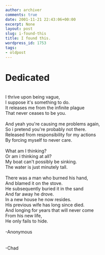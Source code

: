 ```yaml
---
author: archiver
comments: true
date: 2001-11-21 22:43:06+00:00
excerpt: None
layout: post
slug: i-found-this
title: I found this.
wordpress_id: 1753
tags:
- oldpost
---
```


<h1>Dedicated</h1><br />I thrive upon being vague,<br />I suppose it's something to do.<br />It releases me from the infinite plague<br />That never ceases to be you.<br /><br />And yeah you're causing me problems again,<br />So i pretend you're probably not there.<br />Released from responsibility for my actions<br />By forcing myself to never care.<br /><br />What am I thinking?<br />Or am i thinking at all?<br />My boat can't possibly be sinking.<br />The water is just minutely tall.<br /><br />There was a man who burned his hand,<br />And blamed it on the stove.<br />He subsequently buried it in the sand<br />And far away he drove.<br />In a new house he now resides.<br />His previous wife has long since died.<br />And longing for years that will never come<br />From his new life,<br />He only fails to hide.<br /><br />-Anonymous<br /><br /><br />-Chad